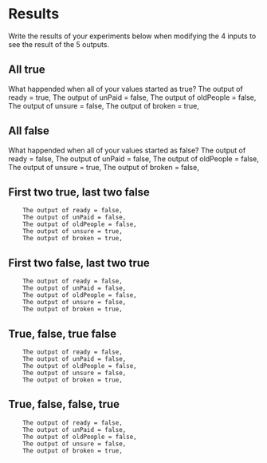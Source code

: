 # Results
Write the results of your experiments below when modifying the 4 inputs to see the result of the 5 outputs.

## All true
What happended when all of your values started as true?
        The output of ready = true,
        The output of unPaid = false,
        The output of oldPeople = false,
        The output of unsure = false,
        The output of broken = true,

## All false
What happended when all of your values started as false?
        The output of ready = false,
        The output of unPaid = false,
        The output of oldPeople = false,
        The output of unsure = true,
        The output of broken = false,

## First two true, last two false
        The output of ready = false,
        The output of unPaid = false,
        The output of oldPeople = false,
        The output of unsure = true,
        The output of broken = true,
## First two false, last two true
        The output of ready = false,
        The output of unPaid = false,
        The output of oldPeople = false,
        The output of unsure = false,
        The output of broken = true,
## True, false, true false
        The output of ready = false,
        The output of unPaid = false,
        The output of oldPeople = false,
        The output of unsure = false,
        The output of broken = true,

## True, false, false, true
        The output of ready = false,
        The output of unPaid = false,
        The output of oldPeople = false,
        The output of unsure = false,
        The output of broken = true,